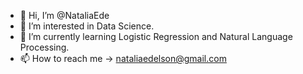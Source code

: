 - 👋 Hi, I’m @NataliaEde
- 👀 I’m interested in Data Science.
- 🌱 I’m currently learning Logistic Regression and Natural Language Processing.
- 📫 How to reach me -> nataliaedelson@gmail.com

<!---
NataliaEde/NataliaEde is a ✨ special ✨ repository because its `README.md` (this file) appears on your GitHub profile.
You can click the Preview link to take a look at your changes.
--->
